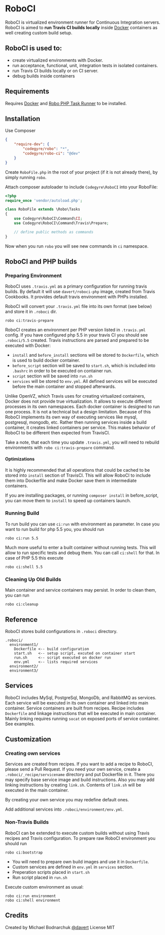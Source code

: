 # RoboCI

RoboCI is virtualized environment runner for Continuous Integration servers.
RoboCI is aimed to **run Travis CI builds locally** inside [Docker](http://docker.io) containers as well creating custom build setup.

## RoboCI is used to:

* create virtualized environments with Docker.
* run acceptance, functional, unit, integration tests in isolated containers.
* run Travis CI builds locally or on CI server.
* debug builds inside containers

## Requirements

Requires [Docker](http://docker.io) and [Robo PHP Task Runner](http://robo.li) to be installed.

## Installation

Use Composer

``` json
{
    "require-dev": {
        "codegyre/robo": "*",
        "codegyre/robo-ci": "@dev"
    }
}
```

Create `RoboFile.php` in the root of your project (if it is not already there), by simply running `robo`.

Attach composer autoloader to include `Codegyre\RoboCI` into your RoboFile:

``` php
<?php
require_once 'vendor/autoload.php';

class RoboFile extends \Robo\Tasks
{    
    use Codegyre\RoboCI\Command\CI;
    use Codegyre\RoboCI\Command\Travis\Prepare;

    // define public methods as commands
}
```

Now when you run `robo` you will see new commands in `ci` namespace.

## RoboCI and PHP builds

### Preparing Environment

RoboCI uses `.travis.yml` as a primary configuration for running travis builds.
By default it will use `davert/roboci-php` image, created from Travis Cookbooks.
It provides default travis environment with PHPs installed.

RoboCI will convert your `.travis.yml` file into its own format (see below) and store it in `.roboci` dir.

```
robo ci:travis-prepare
```

RoboCI creates an environment per PHP version listed in `.travis.yml` config. 
If you have configured php 5.5 in your travis CI you should see `.roboci/5.5` created. 
Travis instructions are parsed and prepared to be executed with Docker:

* `install` and `before_install` sections will be stored to `Dockerfile`, which is used to build docker container.
* `before_script` section will be saved to `start.sh`, which is included into `.bashrc` in order to be executed on container run.
* `script` section will be saved into `run.sh`
* `services` will be stored to `env.yml`. All defined services will be executed before the main container and stopped afterwards.

Unlike OpenVZ, which Travis uses for creating virtualized containers, Docker does not provide true virtualization.
It allows to execute different processes in its own namespaces. Each docker container is designed to run one process. 
It is not a technical but a design limitation. Because of this RoboCI implements its own way of executing services like mysql, postgresql, mongodb, etc. 
Rather then running services inside a build container, it creates linked containers per service. 
This makes behavior of RoboCI to be different then expected from TravisCI.

Take a note, that each time you update `.travis.yml`, you will need to rebuild environments with `robo ci:travis-prepare` command.

#### Optimizations

It is highly recommended that all operations that could be cached to be stored into `install` section of TravisCI.
This will allow RoboCI to include them into Dockerfile and make Docker save them in intermediate containers.

If you are installing packages, or running `composer install` in before_script, you can move them to `install` to speed up containers launch.

### Running Build

To run build you can use `ci:run` with environment as parameter. In case you want to run build for php 5.5 you, you should run

```
robo ci:run 5.5
``` 

Much more useful to enter a built container without running tests. This will allow to run specific tests and debug them.
You can call `ci:shell` for that. In case of PHP 5.5 this execute

```
robo ci:shell 5.5
```

### Cleaning Up Old Builds

Main container and service containers may persist. In order to clean them, you can run 

```
robo ci:cleanup
```

## Reference

RoboCI stores build configurations in `.roboci` directory.

```
.roboci/
  environment1/
    Dockerfile <-- build configuration
    start.sh   <-- setup script, excuted on container start
    run.sh     <-- script executed on docker run
    env.yml    <-- lists required services
  environment2/
  environment3/
```

## Services

RoboCI includes MySql, PostgreSql, MongoDb, and RabbitMQ as services. Each service will be executed in its own container and linked into main container.
Service containers are built from recipes. Recipe includes `Dockerfile` and linkage instructions that wll be executed in main container.
Mainly linking requires running `socat` on exposed ports of service container. See examples.

## Customization

### Creating own services

Services are created from recipes. If you want to add a recipe to RoboCI, please send a Pull Request.
If you need your own service, create a `.roboci/_recipe/servicename` directory and put Dockerfile in it.
There you may specify base service image and build instructions. Also you may add linking instructions by creating `link.sh`.
Contents of `link.sh` will be executed in the main container.

By creating your own service you may redefine default ones.

Add additional services into `.roboci/environment/env.yml`.

### Non-Travis Builds

RoboCI can be extended to execute custom builds without using Travis recipes and Travis configuration.
To prepare raw RoboCI environment you should run 

```
robo ci:bootstrap
```

* You will need to prepare own build images and use it in `Dockerfile`.
* Custom services are defined in `env.yml` in `services` section.
* Preperation scripts placed in `start.sh`
* Run script placed in `run.sh`

Execute custom environment as usual:

```
robo ci:run environment
robo ci:shell environment
```


## Credits

Created by Michael Bodnarchuk [@davert](http://twitter.com/davert)
License MIT
